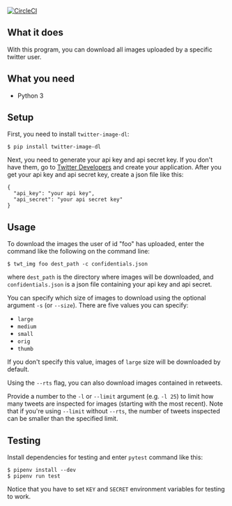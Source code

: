 [![CircleCI](https://circleci.com/gh/morinokami/twitter-image-downloader.svg?style=svg)](https://circleci.com/gh/morinokami/twitter-image-downloader)


## What it does
With this program, you can download all images uploaded by a specific twitter
user.


## What you need
* Python 3


## Setup
First, you need to install `twitter-image-dl`:

```
$ pip install twitter-image-dl
```

Next, you need to generate your api key and api secret key.
If you don't have them, go to [Twitter Developers](https://dev.twitter.com/)
and create your application.
After you get your api key and api secret key, create a json file like this:

```
{
  "api_key": "your api key",
  "api_secret": "your api secret key"
}
```


## Usage
To download the images the user of id "foo" has uploaded, enter the command
like the following on the command line:

```
$ twt_img foo dest_path -c confidentials.json
```

where `dest_path` is the directory where images will be downloaded, and
`confidentials.json` is a json file containing your api key and api secret.

You can specify which size of images to download using the optional argument
`-s` (or `--size`). There are five values you can specify:

* `large`
* `medium`
* `small`
* `orig`
* `thumb`

If you don't specify this value, images of `large` size will be downloaded
by default.

Using the `--rts` flag, you can also download images contained in retweets.

Provide a number to the `-l` or `--limit` argument (e.g. `-l 25`) to limit how
many tweets are inspected for images (starting with the most recent). Note that
if you're using `--limit` without `--rts`, the number of tweets inspected can
be smaller than the specified limit.


## Testing
Install dependencies for testing and enter `pytest` command like this:

```
$ pipenv install --dev
$ pipenv run test
```

Notice that you have to set `KEY` and `SECRET` environment variables for
testing to work.

